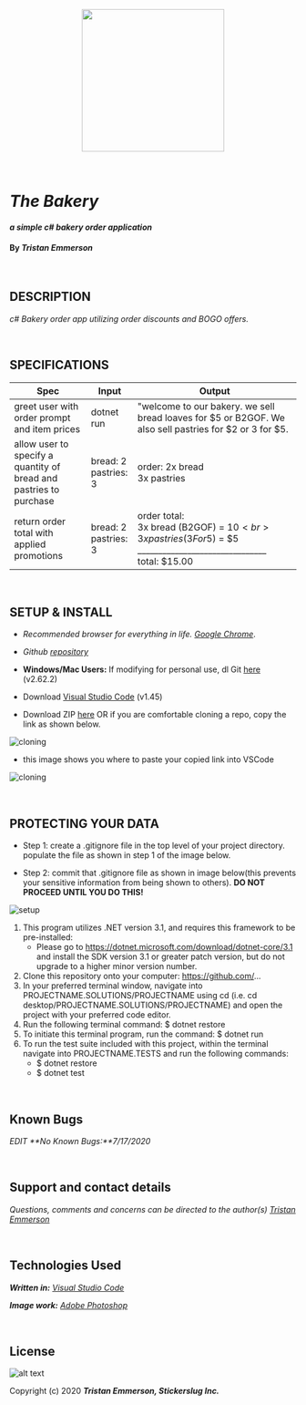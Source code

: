 <p align="center">
  <img width="250" height="250" src="https://coding-assets.s3-us-west-2.amazonaws.com/img/stickerslug-logo3.png">
</p>

<br>

# _The Bakery_

#### _a simple c# bakery order application_	

#### By _**Tristan Emmerson**_

<br>

## **DESCRIPTION**

_c# Bakery order app utilizing order discounts and BOGO offers._

<br>

## **SPECIFICATIONS**

| Spec 	| Input 	| Output 	|
|-	|-	|-	|
| greet user with order prompt and item prices 	| dotnet run 	| "welcome to our bakery. we sell bread loaves for $5 or B2GOF. We also sell pastries for $2 or 3 for $5. 	|
| allow user to specify a quantity of bread and pastries to purchase 	| bread: 2<br>pastries: 3 	| order: 2x bread<br>       3x pastries 	|
| return order total with applied promotions 	| bread: 2<br>pastries: 3 	| order total: <br>3x bread (B2GOF) = $10<br>3x pastries (3For$5) = $5<br>_______________________________<br>total: $15.00 	|

<br>

## **SETUP & INSTALL**

*  _Recommended browser for everything in life. [Google Chrome](https://www.google.com/chrome/)_.

*  _Github [repository](https://github.com/tmemmerson/Bakery.Solution.git)_



*  **Windows/Mac Users:** If modifying for personal use, dl Git [here](https://git-scm.com/downloads/) (v2.62.2)

* Download [Visual Studio Code](https://code.visualstudio.com/) (v1.45)

* Download ZIP [here](https://github.com/tmemmerson/currency-exchanger4.git) OR if you are comfortable cloning a repo, copy the link as shown below.

![cloning](https://coding-assets.s3-us-west-2.amazonaws.com/img/clone.gif "How to clone repo")

* this image shows you where to paste your copied link into VSCode

![cloning](https://coding-assets.s3-us-west-2.amazonaws.com/img/clone-github2.gif "Cloning from Github within VSCode")

<br>

## **PROTECTING YOUR DATA**


* Step 1: create a .gitignore file in the top level of your project directory. populate the file as shown in step 1 of the image below.

* Step 2: commit that .gitignore file as shown in image below(this prevents your sensitive information from being shown to others). **DO NOT PROCEED UNTIL YOU DO THIS!**

![setup](https://coding-assets.s3-us-west-2.amazonaws.com/img/readme-image-2.jpg "Set up instructions")

1. This program utilizes .NET version 3.1, and requires this framework to be pre-installed:
    * Please go to https://dotnet.microsoft.com/download/dotnet-core/3.1 and install the SDK   version 3.1 or greater patch version, but do not upgrade to a higher minor version number.
2. Clone this repository onto your computer: https://github.com/...
3. In your preferred terminal window, navigate into PROJECTNAME.SOLUTIONS/PROJECTNAME using cd (i.e. cd desktop/PROJECTNAME.SOLUTIONS/PROJECTNAME) and open the project with your preferred code editor.
4. Run the following terminal command: $ dotnet restore
5. To initiate this terminal program, run the command: $ dotnet run
6. To run the test suite included with this project, within the terminal navigate into PROJECTNAME.TESTS and run the following commands:
    * $ dotnet restore
    * $ dotnet test



<br>

## **Known Bugs**

*EDIT* _**No Known Bugs:**7/17/2020_

<br>

## **Support and contact details**

_Questions, comments and concerns can be directed to the author(s) [Tristan Emmerson](tristan@stickerslug.com)_

<br>

## **Technologies Used**

_**Written in:** [Visual Studio Code](https://code.visualstudio.com/)_

_**Image work:** [Adobe Photoshop](https://www.adobe.com/products/photoshop.html/)_


<br>

## **License**
![alt text][logo]

[logo]: https://img.shields.io/bower/l/bootstrap "MIT License"

Copyright (c) 2020 **_Tristan Emmerson, Stickerslug Inc._**
